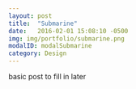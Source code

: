 ```yaml
---
layout: post
title:  "Submarine"
date:   2016-02-01 15:08:10 -0500
img: img/portfolio/submarine.png
modalID: modalSubmarine
category: Design
---
```

basic post to fill in later

[flat-icons-link]: https://sellfy.com/p/8Q9P/jV3VZ/